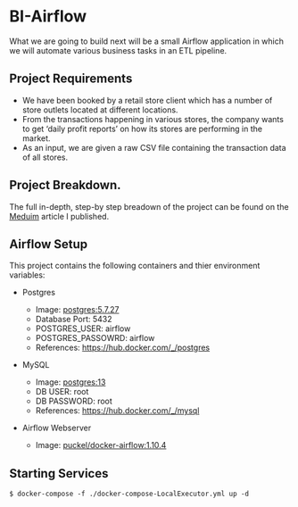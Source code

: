 # BI-Airflow
What we are going to build next will be a small Airflow application in which we will automate various business tasks in an ETL pipeline.

## Project Requirements

* We have been booked by a retail store client which has a number of store outlets located at different locations.
* From the transactions happening in various stores, the company wants to get ‘daily profit reports’ on how its stores are performing in the market.
* As an input, we are given a raw CSV file containing the transaction data of all stores.

## Project Breakdown. 

The full in-depth, step-by step breadown of the project can be found on the [Meduim](https://medium.com/@le.oasis/data-engineering-for-beginners-business-intelligence-with-apache-airflow-a63e4dd50471) article I published. 

## Airflow Setup 

This project contains the following containers and thier environment variables:

* Postgres
    * Image: [postgres:5.7.27](https://hub.docker.com/_/postgres)
    * Database Port: 5432
    * POSTGRES_USER: airflow 
    * POSTGRES_PASSOWRD: airflow
    * References: https://hub.docker.com/_/postgres
    
* MySQL

    * Image: [postgres:13](https://hub.docker.com/_/mysql)
    * DB USER: root 
    * DB PASSWORD: root
    * References: https://hub.docker.com/_/mysql

* Airflow Webserver
    * Image: [puckel/docker-airflow:1.10.4](https://hub.docker.com/r/puckel/docker-airflow)

## Starting Services 


    $ docker-compose -f ./docker-compose-LocalExecutor.yml up -d

